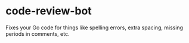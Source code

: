 # code-review-bot
Fixes your Go code for things like spelling errors, extra spacing, missing periods in comments, etc.
